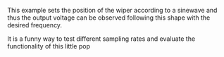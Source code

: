This example sets the position of the wiper according to a sinewave and thus the output voltage can be observed following this shape with the desired frequency.

It is a funny way to test different sampling rates and evaluate the functionality of this little pop
